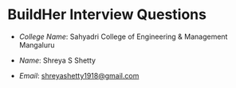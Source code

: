 # BuildHer Interview Questions

- *College Name*: Sahyadri College of Engineering & Management Mangaluru 

- *Name*: Shreya S Shetty

- *Email*: shreyashetty1918@gmail.com

